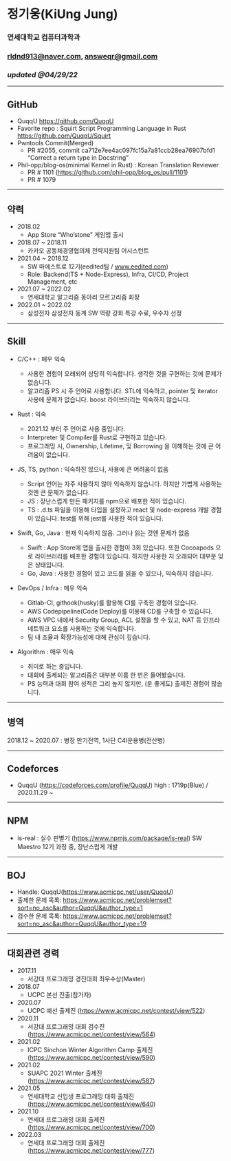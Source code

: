 # 정기웅(KiUng Jung)

### 연세대학교 컴퓨터과학과
### rldnd913@naver.com, answeqr@gmail.com
### _updated @04/29/22_

---

## GitHub

-   QuqqU https://github.com/QuqqU
-   Favorite repo : Squirt Script Programming Language in Rust https://github.com/QuqqU/Squirt
-   Pwntools Commit(Merged) 
    -   PR #2055, commit ca712e7ee4ac097fc15a7a81ccb28ea76907bfd1 “Correct a return type in Docstring”
-   Phil-opp/blog-os(minimal Kernel in Rust) : Korean Translation Reviewer 
    -   PR # 1101 (https://github.com/phil-opp/blog_os/pull/1101)
    -   PR # 1079

---

## 약력

-   2018.02
    -   App Store “Who’stone” 게임앱 출시
-   2018.07 ~ 2018.11
    -   카카오 공동체경영협의체 전략지원팀 어시스턴트
-   2021.04 ~ 2018.12
    -   SW 마에스트로 12기(eedited팀 / www.eedited.com)
    -   Role: Backend(TS + Node-Express), Infra, CI/CD, Project Management, etc
-   2021.07 ~ 2022.02
    -   연세대학교 알고리즘 동아리 모르고리즘 회장
-   2022.01 ~ 2022.02
    -   삼성전자 삼성전자 동계 SW 역량 강화 특강 수료, 우수자 선정

---

## Skill

-   C/C++ : 매우 익숙
    -   사용한 경험이 오래되어 상당히 익숙합니다. 생각한 것을 구현하는 것에 문제가 없습니다.
    -   알고리즘 PS 시 주 언어로 사용합니다. STL에 익숙하고, pointer 및 iterator 사용에 문제가 없습니다. boost 라이브러리는 익숙하지 않습니다.

-   Rust : 익숙
    -   2021.12 부터 주 언어로 사용 중입니다.
    -   Interpreter 및 Compiler를 Rust로 구현하고 있습니다.
    -   프로그래밍 시, Ownership, Lifetime, 및 Borrowing 을 이해하는 것에 큰 어려움이 없습니다.

-   JS, TS, python : 익숙하진 않으나, 사용에 큰 어려움이 없음
    -   Script 언어는 자주 사용하지 않아 익숙하지 않습니다. 하지만 가볍게 사용하는 것엔 큰 문제가 없습니다.
    -   JS : 장난스럽게 만든 패키지를 npm으로 배포한 적이 있습니다.
    -   TS : .d.ts 파일을 이용해 타입을 설정하고 react 및 node-express 개발 경험이 있습니다. test를 위해 jest를 사용한 적이 있습니다.

-   Swift, Go, Java : 현재 익숙하지 않음. 그러나 읽는 것엔 문제가 없음
    -   Swift : App Store에 앱을 출시한 경험이 3회 있습니다. 또한 Cocoapods 으로 라이브러리를 배포한 경험이 있습니다. 하지만 사용한 지 오래되어 대부분 잊은 상태입니다.
    -   Go, Java : 사용한 경험이 있고 코드를 읽을 수 있으나, 익숙하지 않습니다.

-   DevOps / Infra : 매우 익숙
    -   Gitlab-CI, githook(husky)를 활용해 CI를 구축한 경험이 있습니다.
    -   AWS Codepipeline(Code Deploy)를 이용해 CD를 구축할 수 있습니다.
    -   AWS VPC 내에서 Security Group, ACL 설정을 할 수 있고, NAT 등 인프라 네트워크 요소를 사용하는 것에 익숙합니다.
    -   팀 내 조율과 확장가능성에 대해 관심이 깊습니다.

-   Algorithm : 매우 익숙
    -   취미로 하는 중입니다.
    -   대회에 출제되는 알고리즘은 대부분 이름 한 번은 들어봤습니다.
    -   PS 능력과 대회 참여 성적은 그리 높지 않지만, (운 좋게도) 출제진 경험이 많습니다.

---

## 병역

2018.12 ~ 2020.07 : 병장 만기전역, 1사단 C4I운용병(전산병)

---

## Codeforces

-   QuqqU (https://codeforces.com/profile/QuqqU)
    high : 1719p(Blue) / 2020.11.29 ~

---

## NPM

-   is-real : 실수 판별기 (https://www.npmjs.com/package/is-real)
    SW Maestro 12기 과정 중, 장난스럽게 개발

---

## BOJ

-   Handle: QuqqU(https://www.acmicpc.net/user/QuqqU)
-   출제한 문제 목록: https://www.acmicpc.net/problemset?sort=no_asc&author=QuqqU&author_type=1
-   검수한 문제 목록: https://www.acmicpc.net/problemset?sort=no_asc&author=QuqqU&author_type=19

---

## 대회관련 경력

-   2017.11
    -   서강대 프로그래밍 경진대회 최우수상(Master)
-   2018.07
    -   UCPC 본선 진출(참가자) 
-   2020.07
    -   UCPC 예선 출제진
        (https://www.acmicpc.net/contest/view/522)
-   2020.11
    -   서강대 프로그래밍 대회 검수진
        (https://www.acmicpc.net/contest/view/564)
-   2021.02
    -   ICPC Sinchon Winter Algorithm Camp 출제진
        (https://www.acmicpc.net/contest/view/590)
-   2021.02
    -   SUAPC 2021 Winter 출제진
        (https://www.acmicpc.net/contest/view/587)
-   2021.05
    -   연세대학교 신입생 프로그래밍 대회 출제진
        (https://www.acmicpc.net/contest/view/640)
-   2021.10
    -   연세대 프로그래밍 대회 출제진
        (https://www.acmicpc.net/contest/view/700)
-   2022.03
    -   연세대 프로그래밍 대회 출제진
        (https://www.acmicpc.net/contest/view/777)
